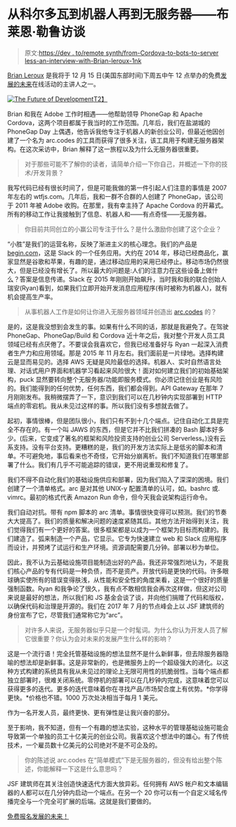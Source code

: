# 从科尔多瓦到机器人再到无服务器——布莱恩·勒鲁访谈

> 原文:[https://dev . to/remote synth/from-Cordova-to-bots-to-server less-an-interview-with-Brian-leroux-1nk](https://dev.to/remotesynth/from-cordova-to-bots-to-serverless---an-interview-with-brian-leroux-1nk)

[Brian Leroux](https://twitter.com/brianleroux) 是我将于 12 月 15 日(美国东部时间)下周五中午 12 点举办的免费[发展的未来](https://certifiedfreshevents.com/events/future-of-development/)在线活动的主讲人之一。

[![The Future of Development](../Images/6c498177c77a9bce8a7ca503ff75b8d2.png)T2】](https://certifiedfreshevents.com/events/future-of-development/)

Brian 和我在 Adobe 工作时相遇——他帮助领导 PhoneGap 和 Apache Cordova，这两个项目都属于我当时的工作范围。几年后，我们在盐湖城的 PhoneGap Day 上偶遇，他告诉我他专注于机器人的新创业公司，但最近他因创建了一个名为 arc.codes 的工具而获得了很多关注，该工具用于构建无服务器架构。在这次采访中，Brian 解释了这一旅程以及为什么无服务器很重要。

> 对于那些可能不了解你的读者，请简单介绍一下你自己，并概述一下你的技术/开发背景？

我写代码已经有很长时间了，但是可能我做的第一件引起人们注意的事情是 2007 年左右的 wtfjs.com。几年后，我和一群不合群的人创建了 PhoneGap，该公司于 2011 年被 Adobe 收购。在那里，我有幸主持了 Apache Cordova 的开幕式。所有的移动工作让我接触到了信息、机器人和——有点奇怪——无服务器。

> 你目前共同创立的小赢公司专注于什么？是什么激励你创建了这个企业？

“小胜”是我们的运营名称，反映了渐进主义的核心理念。我们的产品是[begin.com](https://begin.com/)，这是 Slack 的一个任务应用。大约在 2014 年，移动已经商品化，赢家显然是谷歌和苹果，有趣的是，通过移动应用的采用已经停止。移动市场仍然很大，但是已经没有增长了。所以最大的问题是:人们的注意力在这些设备上做什么？答案是信息传递。Slack 在 2015 年刚刚开始飙升，当时我和我的联合创始人瑞安(Ryan)看到，如果我们立即开始开发消息应用程序(有时被称为机器人)，就有机会提高生产率。

> 从事机器人工作是如何让你进入无服务器领域并创造出 [arc.codes](https://arc.codes/) 的？

是的，这是我没想到会发生的事。如果有什么不同的话，那就是我避免了。在驾驶 PhoneGap、PhoneGap/Build 和 Cordova 近十年之后，我对整个开发人员工具领域已经有点厌倦了。不要误会我喜欢它，但我已经准备好与 Ryan 一起深入消费者生产力和应用领域。那是 2015 年 11 月左右。我们面前是一片绿地。选择构建云是显而易见的。选择 AWS 无疑是风险最低的选择。机器人、实时自然语言处理、对话式用户界面和机器学习看起来风险很大！面对如何建立我们的初始基础架构，puck 显然要转向整个无服务器/功能即服务模式。你必须记住创业是有风险的。我们能得到的任何优势，任何东西，我们都会得到。API Gateway 在那年 7 月刚刚发布。我稍微摆弄了一下，意识到我们可以在几秒钟内实现部署到 HTTP 端点的零宕机。我从未见过这样的事。所以我们没有多想就去做了。

起初，事情很棒，但是团队很小，我们只有不到十几个端点。记住自动化工具是完全不存在的。有一个叫 JAWS 的东西，但是它并不比我们拼凑的 Bash 脚本好多少。(后来，它变成了著名的框架和风险投资支持的创业公司 Serverless。)没有云系支持。没有平台支持。更糟糕的是，我们的开发方法实际上是低劣的脚本和清单。不可避免地，事后看来也不奇怪，它开始分崩离析。我们不知道我们在哪里部署了什么。我们有几乎不可能追踪的错误，更不用说重现和修复了。

我们不得不自动化我们的基础设施供应和部署，因为我们陷入了深深的困境。我们创建了一个清单格式。arc 是对其他 UNIX-y 配置清单的认可，如。bashrc 或. vimrc。最初的格式代表 Amazon Run 命令，但今天我会说架构运行命令。

我们自动对抗。带有 npm 脚本的 arc 清单。事情很快变得可以预测。我们的节奏大大提高了。我们的质量和解决问题的速度紧随其后。其他方法开始得到关注，我们觉得我们有一个更好的答案。很多框架都是以成为一个框架为目标而构建的。我们建造了。弧来制造一个产品，它显示。它专为快速建立 web 和 Slack 应用程序而设计，并预烤了试运行和生产环境。资源调配需要几分钟。部署以秒为单位。

因此，我不认为云基础设施项目能制造出好的产品，我还非常强烈地认为，不是我们核心产品的专有代码是一种负债，而不是资产。开放代码是更快的代码。许多眼球确实使所有的错误变得肤浅，从性能和安全性的角度来看，这是一个很好的质量强制函数。Ryan 和我争论了很久，我有点不敢相信我会再次这样做，但这对公司来说是最好的想法，所以我们和 JS 基金会谈了谈，并向他们捐赠了代码和版权，以确保代码和治理是开源的。我们在 2017 年 7 月的节点峰会上以 JSF 建筑师的身份宣布了它，尽管我们通常称它为“arc”。

> 对许多人来说，无服务器似乎只是一个时髦词。为什么你认为开发人员了解它很重要？你认为会对未来的发展产生什么样的影响？

这是一个流行语！完全托管基础设施的想法显然不是什么新鲜事，但去除服务器隐喻的想法却是新鲜事。这是非常新的，也是微服务上的一个超级强大的进化。以这种方式构建的系统具有我从未见过的理论上无限可用性的抗脆弱性。当每个端点都独立部署时，很难关闭系统。零停机的部署可以在几秒钟内完成，这意味着您可以获得更多的迭代。更多的迭代意味着你在寻找产品/市场契合度上有优势。*你学得更快。*价格也不错。1000 万次处决相当于每月 1 美元。

作为一名开发人员，最终更快、更有弹性是让我兴奋的部分。

至于影响，我不知道，但有一个有趣的想法实验，这种水平的管理基础设施可能会导致第一个单独的员工十亿美元的创业公司。我喜欢这个想法中的雄心。有了传统技术，一个雇员数十亿美元的公司绝对不是不可企及的。

> 你的陈述说 arc.codes 在“简单模式”下是无服务器的，但没有给出整个陈述，你能解释一下这是什么意思吗？

JSF 建筑师在其关注创造快速迭代方面大放异彩。任何拥有 AWS 帐户和文本编辑器的人都可以在几分钟内启动一个端点。在另一个 20 你可以有一个自定义域名传播完全与一个完全可扩展的后端。这就是我们要做的。

[免费报名发展的未来！](https://certifiedfreshevents.com/events/future-of-development/)